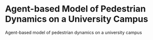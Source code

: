 # Agent-based Model of Pedestrian Dynamics on a University Campus
Agent-based model of pedestrian dynamics on a university campus
